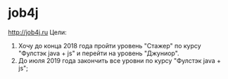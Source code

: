 # job4j
http://job4j.ru
Цели:
1. Хочу до конца 2018 года пройти уровень "Стажер" по курсу "Фулстэк java + js" и перейти на уровень "Джуниор".
2. До июля 2019 года закончить все уровни по курсу "Фулстэк java + js";